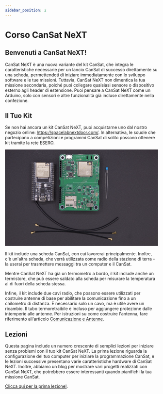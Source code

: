 ```yaml
---
sidebar_position: 2
---
```


# Corso CanSat NeXT

## Benvenuti a CanSat NeXT!

CanSat NeXT è una nuova variante del kit CanSat, che integra le caratteristiche necessarie per un lancio CanSat di successo direttamente su una scheda, permettendoti di iniziare immediatamente con lo sviluppo software e le tue missioni. Tuttavia, CanSat NeXT non dimentica la tua missione secondaria, poiché puoi collegare qualsiasi sensore o dispositivo esterno agli header di estensione. Puoi pensare a CanSat NeXT come un Arduino, solo con sensori e altre funzionalità già incluse direttamente nella confezione.

## Il Tuo Kit

Se non hai ancora un kit CanSat NeXT, puoi acquistarne uno dal nostro negozio online: https://spacelabnextdoor.com/. In alternativa, le scuole che partecipano a competizioni e programmi CanSat di solito possono ottenere kit tramite la rete ESERO.

![Contenuto del kit CanSat](./img/kit.png)

Il kit include una scheda CanSat, con cui lavorerai principalmente. Inoltre, c'è un'altra scheda, che verrà utilizzata come radio della stazione di terra - la userai per trasmettere messaggi tra un computer e il CanSat.

Mentre CanSat NeXT ha già un termometro a bordo, il kit include anche un termistore, che può essere saldato alla scheda per misurare la temperatura al di fuori della scheda stessa.

Infine, il kit include due cavi radio, che possono essere utilizzati per costruire antenne di base per abilitare la comunicazione fino a un chilometro di distanza. È necessario solo un cavo, ma è utile avere un ricambio. Il tubo termoretraibile è incluso per aggiungere protezione dalle intemperie alle antenne. Per istruzioni su come costruire l'antenna, fare riferimento all'articolo [Comunicazione e Antenne](./../CanSat-hardware/communication).

## Lezioni

Questa pagina include un numero crescente di semplici lezioni per iniziare senza problemi con il tuo kit CanSat NeXT. La prima lezione riguarda la configurazione del tuo computer per iniziare la programmazione CanSat, e le lezioni successive presentano varie caratteristiche hardware di CanSat NeXT. Inoltre, abbiamo un blog per mostrare vari progetti realizzati con CanSat NeXT, che potrebbero essere interessanti quando pianifichi la tua missione CanSat.

[Clicca qui per la prima lezione!](./lesson1).